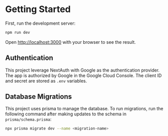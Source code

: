 # Getting Started

First, run the development server:

```bash
npm run dev
```

Open [http://localhost:3000](http://localhost:3000) with your browser to see the result.

## Authentication

This project leverage NextAuth with Google as the authentication provider.
The app is authorized by Google in the Google Cloud Console. The client ID and secret are stored as `.env` variables.

## Database Migrations

This project uses prisma to manage the database. To run migrations, run the following command after making updates to the schema
in `prisma/schema.prisma`:

```bash
npx prisma migrate dev --name <migration-name>
```
